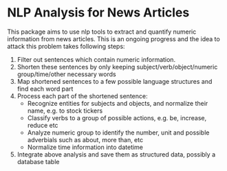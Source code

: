 # NLP Analysis for News Articles
This package aims to use nlp tools to extract and quantify numeric information from news articles. This is an ongoing progress and the idea to attack this problem takes following steps:
  1. Filter out sentences which contain numeric information.
  2. Shorten these sentences by only keeping subject/verb/object/numeric group/time/other necessary words
  3. Map shortened sentences to a few possible language structures and find each word part
  4. Process each part of the shortened sentence:
      - Recognize entities for subjects and objects, and normalize their name, e.g. to stock tickers
      - Classify verbs to a group of possible actions, e.g. be, increase, reduce etc
      - Analyze numeric group to identify the number, unit and possible adverbials such as about, more than, etc
      - Normalize time information into datetime
  5. Integrate above analysis and save them as structured data, possibly a database table
